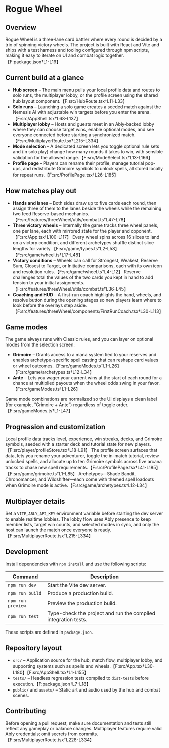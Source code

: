 # Rogue Wheel

## Overview
Rogue Wheel is a three-lane card battler where every round is decided by a trio of spinning victory wheels. The project is built with React and Vite and ships with a test harness and tooling configured through npm scripts, making it easy to iterate on UI and combat logic together.【F:package.json†L1-L19】

## Current build at a glance
- **Hub screen** – The main menu pulls your local profile data and routes to solo runs, the multiplayer lobby, or the profile screen using the shared hub layout component.【F:src/HubRoute.tsx†L11-L33】
- **Solo runs** – Launching a solo game creates a seeded match against the Nemesis AI with adjustable win targets before you enter the arena.【F:src/AppShell.tsx†L68-L137】
- **Multiplayer lobby** – Hosts and guests meet in an Ably-backed lobby where they can choose target wins, enable optional modes, and see everyone connected before starting a synchronized match.【F:src/MultiplayerRoute.tsx†L215-L334】
- **Mode selection** – A dedicated screen lets you toggle optional rule sets and (in solo play) change how many rounds it takes to win, with sensible validation for the allowed range.【F:src/ModeSelect.tsx†L13-L166】
- **Profile page** – Players can rename their profile, manage tutorial pop-ups, and redistribute Grimoire symbols to unlock spells, all stored locally for repeat runs.【F:src/ProfilePage.tsx†L26-L185】

## How matches play out
- **Hands and lanes** – Both sides draw up to five cards each round, then assign three of them to the lanes beside the wheels while the remaining two feed Reserve-based mechanics.【F:src/features/threeWheel/utils/combat.ts†L47-L78】
- **Three victory wheels** – Internally the game tracks three wheel panels, one per lane, each with mirrored state for the player and opponent.【F:src/App.tsx†L100-L117】 Every wheel spins across 16 slices to land on a victory condition, and different archetypes shuffle distinct slice lengths for variety.【F:src/game/types.ts†L2-L58】【F:src/game/wheel.ts†L17-L48】
- **Victory conditions** – Wheels can call for Strongest, Weakest, Reserve Sum, Closest to Target, or Initiative comparisons, each with its own icon and resolution rules.【F:src/game/wheel.ts†L4-L12】 Reserve challenges total the values of the two cards you kept in hand to add tension to your initial assignments.【F:src/features/threeWheel/utils/combat.ts†L36-L45】
- **Coaching and HUD** – A first-run coach highlights the hand, wheels, and resolve button during the opening stages so new players learn where to look before the overlays step aside.【F:src/features/threeWheel/components/FirstRunCoach.tsx†L30-L113】

## Game modes
The game always runs with Classic rules, and you can layer on optional modes from the selection screen:
- **Grimoire** – Grants access to a mana system tied to your reserves and enables archetype-specific spell casting that can reshape card values or wheel outcomes.【F:src/gameModes.ts†L1-L26】【F:src/game/archetypes.ts†L12-L34】
- **Ante** – Lets you wager your current wins at the start of each round for a chance at multiplied payouts when the wheel odds swing in your favor.【F:src/gameModes.ts†L1-L26】

Game mode combinations are normalized so the UI displays a clean label (for example, “Grimoire + Ante”) regardless of toggle order.【F:src/gameModes.ts†L1-L47】

## Progression and customization
Local profile data tracks level, experience, win streaks, decks, and Grimoire symbols, seeded with a starter deck and tutorial state for new players.【F:src/player/profileStore.tsx†L18-L91】 The profile screen surfaces that data, lets you rename your adventurer, toggle the in-match tutorial, review unlocked spells, and allocate up to ten Grimoire symbols across five arcana tracks to chase new spell requirements.【F:src/ProfilePage.tsx†L41-L185】【F:src/game/grimoire.ts†L1-L85】 Archetypes—Shade Bandit, Chronomancer, and Wildshifter—each come with themed spell loadouts when Grimoire mode is active.【F:src/game/archetypes.ts†L12-L34】

## Multiplayer details
Set a `VITE_ABLY_API_KEY` environment variable before starting the dev server to enable realtime lobbies. The lobby flow uses Ably presence to keep member lists, target win counts, and selected modes in sync, and only the host can launch the match once everyone is ready.【F:src/MultiplayerRoute.tsx†L215-L334】

## Development
Install dependencies with `npm install` and use the following scripts:

| Command | Description |
| --- | --- |
| `npm run dev` | Start the Vite dev server. |
| `npm run build` | Produce a production build. |
| `npm run preview` | Preview the production build. |
| `npm run test` | Type-check the project and run the compiled integration tests. |

These scripts are defined in `package.json`.

## Repository layout
- `src/` – Application source for the hub, match flow, multiplayer lobby, and supporting systems such as spells and wheels.【F:src/App.tsx†L30-L180】【F:src/AppShell.tsx†L1-L155】
- `tests/` – Headless regression tests compiled to `dist-tests` before execution.【F:package.json†L7-L18】
- `public/` and `assets/` – Static art and audio used by the hub and combat scenes.

## Contributing
Before opening a pull request, make sure documentation and tests still reflect any gameplay or balance changes. Multiplayer features require valid Ably credentials; omit secrets from commits.【F:src/MultiplayerRoute.tsx†L228-L334】
